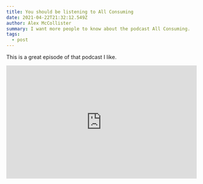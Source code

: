 ```yaml
---
title: You should be listening to All Consuming
date: 2021-04-22T21:32:12.549Z
author: Alex McCollister
summary: I want more people to know about the podcast All Consuming.
tags:
  - post
---
```

This is a great episode of that podcast I like. 

<!--StartFragment-->

<iframe src="https://www.listennotes.com/embedded/e/35320fd921b945f0a705686158378e60/" height="300px" width="100%" style="width: 1px; min-width: 100%;" frameborder="0" scrolling="no" loading="lazy"></iframe>

<!--EndFragment-->